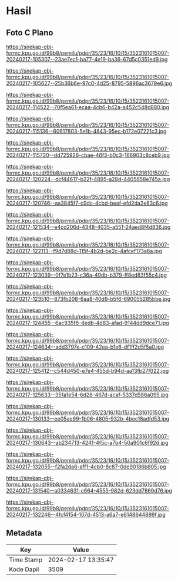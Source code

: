 # Hasil

## Foto C Plano

https://sirekap-obj-formc.kpu.go.id/99b8/pemilu/pdpr/35/23/16/10/15/3523161015007-20240217-105307--23ae7ec1-ba77-4e19-ba36-67d5c0351ed9.jpg

https://sirekap-obj-formc.kpu.go.id/99b8/pemilu/pdpr/35/23/16/10/15/3523161015007-20240217-105627--25b36b6e-97c0-4d25-8795-5896ac3679e6.jpg

https://sirekap-obj-formc.kpu.go.id/99b8/pemilu/pdpr/35/23/16/10/15/3523161015007-20240217-114522--70f5ea61-ecaa-4cb6-b42a-a452c548d880.jpg

https://sirekap-obj-formc.kpu.go.id/99b8/pemilu/pdpr/35/23/16/10/15/3523161015007-20240217-115136--60617803-5e1b-4843-95ec-b172e07221c3.jpg

https://sirekap-obj-formc.kpu.go.id/99b8/pemilu/pdpr/35/23/16/10/15/3523161015007-20240217-115720--dd725926-cbae-46f3-b0c3-166903c8ceb9.jpg

https://sirekap-obj-formc.kpu.go.id/99b8/pemilu/pdpr/35/23/16/10/15/3523161015007-20240217-120224--dcf44617-b22f-4895-a28d-4405658e745a.jpg

https://sirekap-obj-formc.kpu.go.id/99b8/pemilu/pdpr/35/23/16/10/15/3523161015007-20240217-120746--aa3845f7-c9dc-4cbd-beaf-efd2da2e83c6.jpg

https://sirekap-obj-formc.kpu.go.id/99b8/pemilu/pdpr/35/23/16/10/15/3523161015007-20240217-121534--e4cd206d-4348-4035-a551-24aed8f4d836.jpg

https://sirekap-obj-formc.kpu.go.id/99b8/pemilu/pdpr/35/23/16/10/15/3523161015007-20240217-122113--f9d7d88d-115f-4b2d-be2c-4afcef173a6a.jpg

https://sirekap-obj-formc.kpu.go.id/99b8/pemilu/pdpr/35/23/16/10/15/3523161015007-20240217-123039--0f7e1b23-c36a-49db-b379-ff8ed83f55c4.jpg

https://sirekap-obj-formc.kpu.go.id/99b8/pemilu/pdpr/35/23/16/10/15/3523161015007-20240217-123510--873fb208-6aa8-40d9-b5f6-690055285bbe.jpg

https://sirekap-obj-formc.kpu.go.id/99b8/pemilu/pdpr/35/23/16/10/15/3523161015007-20240217-124455--6ac935f6-4edb-4d83-afad-9144dd9dce71.jpg

https://sirekap-obj-formc.kpu.go.id/99b8/pemilu/pdpr/35/23/16/10/15/3523161015007-20240217-124634--add3797e-c109-42ea-b1e6-df1ff2d5f5a0.jpg

https://sirekap-obj-formc.kpu.go.id/99b8/pemilu/pdpr/35/23/16/10/15/3523161015007-20240217-125412--c544d450-e7e4-455d-b94d-aa13fb27f022.jpg

https://sirekap-obj-formc.kpu.go.id/99b8/pemilu/pdpr/35/23/16/10/15/3523161015007-20240217-125633--351a1e54-6d28-467d-acaf-5337d586a095.jpg

https://sirekap-obj-formc.kpu.go.id/99b8/pemilu/pdpr/35/23/16/10/15/3523161015007-20240217-130133--ee05ee99-1b06-4805-932b-4bec18adfd53.jpg

https://sirekap-obj-formc.kpu.go.id/99b8/pemilu/pdpr/35/23/16/10/15/3523161015007-20240217-130643--ab234713-4241-4f5c-a7b4-50a901c6f92d.jpg

https://sirekap-obj-formc.kpu.go.id/99b8/pemilu/pdpr/35/23/16/10/15/3523161015007-20240217-132055--f2fa2da6-aff1-4cb0-8c87-0de90186b805.jpg

https://sirekap-obj-formc.kpu.go.id/99b8/pemilu/pdpr/35/23/16/10/15/3523161015007-20240217-131540--a0334631-c664-4555-982d-623dd7869d76.jpg

https://sirekap-obj-formc.kpu.go.id/99b8/pemilu/pdpr/35/23/16/10/15/3523161015007-20240217-132246--4fcf4154-107d-4513-a6a7-e6148644899f.jpg


## Metadata

| Key        | Value               |
| ---------- | ------------------- |
| Time Stamp | 2024-02-17 13:35:47 |
| Kode Dapil | 3509                |



